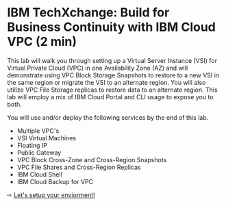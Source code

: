 
# IBM TechXchange: Build for Business Continuity with IBM Cloud VPC (2 min)
This lab will walk you through setting up a Virtual Server Instance (VSI) for Virtual Private Cloud (VPC) in one Availability Zone (AZ) and will demonstrate using VPC Block Storage Snapshots to restore to a new VSI in the same region or migrate the VSI to an alternate region. You will also utilize VPC File Storage replicas to restore data to an alternate region. This lab will employ a mix of IBM Cloud Portal and CLI usage to expose you to both.

You will use and/or deploy the following services by the end of this lab.

- Multiple VPC's
- VSI Virtual Machines
- Floating IP
- Public Gateway
- VPC Block Cross-Zone and Cross-Region Snapshots
- VPC File Shares and Cross-Region Replicas
- IBM Cloud Shell
- IBM Cloud Backup for VPC



⇨ [Let's setup your enviorment!](10-config-env.md)
